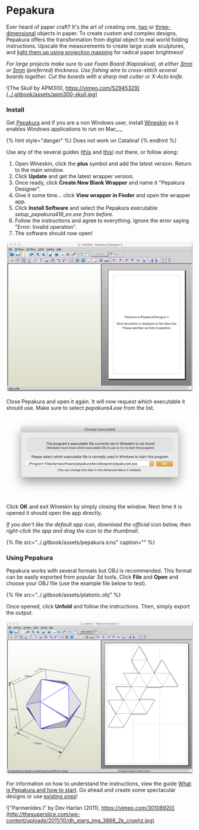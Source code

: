 # Pepakura

Ever heard of paper craft?  It's the art of creating one, [two](https://www.google.com/search?q=paper+craft+2d) or [three-dimensional](https://www.google.com/search?q=paper+craft+3d) objects in paper. To create custom and complex designs, Pepakura offers the transformation from digital object to real world folding instructions. Upscale  the measurements to create large scale sculptures, and [light them up using projection mapping](https://vimeo.com/328475901) for radical paper brightness!

_For large projects make sure to use Foam Board \(Kapaskiva\), at either_ [_3mm_](https://www.svexo.se/kapaskiva-3mm-70x100cm-25fp) _or_ [_5mm_](https://www.svexo.se/kapaskiva-5mm-100x140cm-25fp) _\(preferred\) thickness.  Use fishing wire to cross-stitch several boards together. Cut the boards with a sharp mat cutter or X-Acto knife._

![The Skull by APM300, https://vimeo.com/52945329](../.gitbook/assets/apm300-skull.jpg)

### Install

Get [Pepakura](https://tamasoft.co.jp/pepakura-en/download/index.html) and if you are a non Windows user, install [Wineskin](https://sourceforge.net/projects/wineskin/) as it enables Windows applications to run on Mac_._ 

{% hint style="danger" %}
Does not work on Catalina!
{% endhint %}

Use any of the several guides \([this](https://www.youtube.com/watch?v=cHpqP0FET0w) and [this](https://www.maketecheasier.com/pepakura-designer-mac/)\) out there, or follow along:

1. Open Wineskin, click the **plus** symbol and add the latest version. Return to the main window.
2. Click **Update** and get the latest wrapper version.
3. Once ready, click **Create New Blank Wrapper** and name it "Pepakura Designer".
4. Give it some time… click **View wrapper in Finder** and open the wrapper app.
5. Click **Install Software** and select the  Pepakura executable _setup\_pepakura416\_en.exe from before._
6. Follow the instructions and agree to everything. Ignore the error saying "Error: Invalid operation". 
7. The software should now open!

![](../.gitbook/assets/pepakura-untitled.png)

Close Pepakura and open it again. It will now request which executable it should use. Make sure to select _pepakura4.exe_ from the list.

![](../.gitbook/assets/pepakura-select.png)

Click **OK** and exit Wineskin by simply closing the window. Next time it is opened it should open the app directly.

_If you don't like the default app icon, download the official  icon below, then right-click the app and drag the icon to the thumbnail._

{% file src="../.gitbook/assets/pepakura.icns" caption="" %}

### Using Pepakura

Pepakura works with several formats but OBJ is recommended. This format can be easily exported from popular 3d tools. Click **File** and **Open** and choose your OBJ file \(use the example file below to test\).

{% file src="../.gitbook/assets/platonic.obj" %}

Once opened, click **Unfold** and follow the instructions. Then, simply export the output.

![](../.gitbook/assets/pepakura-export.png)

For information on how to understand the instructions, view the guide [What is Pepakura and how to start](https://www.instructables.com/id/What-is-Pepakura-and-how-to-start/). Go ahead and create some spectacular designs or use [existing ones](https://www.exploring.technology/l/s/a-frame/basics/models)!

![&quot;Parmenides I&#x201D; by Dev Harlan \(2011\), https://vimeo.com/30108920](http://thesuperslice.com/wp-content/uploads/2011/10/dh_starg_img_3868_2k_crophz.jpg)



